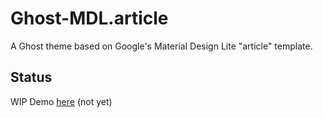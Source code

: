 # Ghost-MDL.article

A Ghost theme based on Google's Material Design Lite "article" template.

## Status

WIP
Demo [here](#) (not yet)
